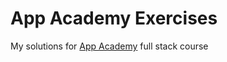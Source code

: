 # App Academy Exercises

My solutions for [App Academy](https://open.appacademy.io) full stack course
